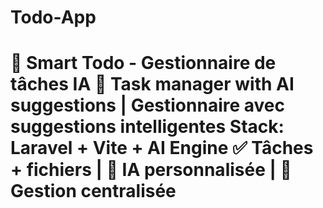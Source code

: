 # Todo-App
# 📝 Smart Todo - Gestionnaire de tâches IA 🤖 Task manager with AI suggestions | Gestionnaire avec suggestions intelligentes  **Stack:** Laravel + Vite + AI Engine ✅ Tâches + fichiers | 🧠 IA personnalisée | 📁 Gestion centralisée
